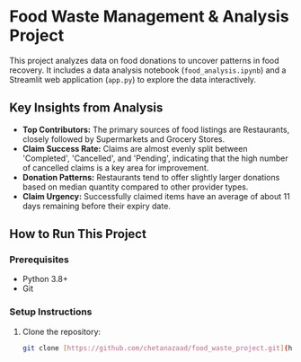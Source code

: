 # Food Waste Management & Analysis Project

This project analyzes data on food donations to uncover patterns in food recovery. It includes a data analysis notebook (`food_analysis.ipynb`) and a Streamlit web application (`app.py`) to explore the data interactively.

## Key Insights from Analysis

- **Top Contributors:** The primary sources of food listings are Restaurants, closely followed by Supermarkets and Grocery Stores.
- **Claim Success Rate:** Claims are almost evenly split between 'Completed', 'Cancelled', and 'Pending', indicating that the high number of cancelled claims is a key area for improvement.
- **Donation Patterns:** Restaurants tend to offer slightly larger donations based on median quantity compared to other provider types.
- **Claim Urgency:** Successfully claimed items have an average of about 11 days remaining before their expiry date.

## How to Run This Project

### Prerequisites
- Python 3.8+
- Git

### Setup Instructions
1. Clone the repository:
   ```bash
   git clone [https://github.com/chetanazaad/food_waste_project.git](https://github.com/chetanazaad/food_waste_project.git)
